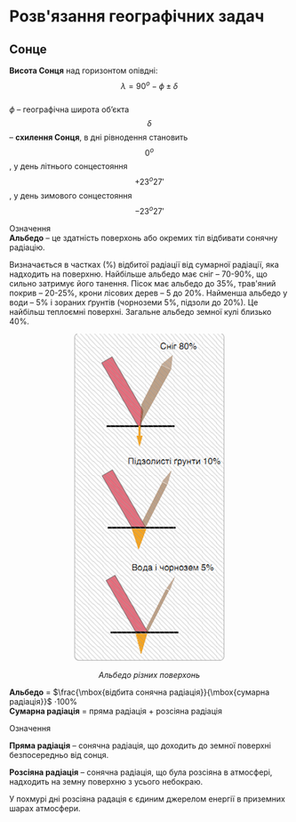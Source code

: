 # Розв'язання географiчних задач

## Сонце
<b>Висота Сонця</b> над горизонтом опівдні: $$\lambda = 90^{o}-\phi \pm \delta$$<br>
$\phi$ – географічна широта об’єкта<br>
$$\delta$$ – <b>схилення Сонця</b>, в дні рівнодення становить $$0^{o}$$, у день літнього сонцестояння $$+23^{o}27'$$, у день зимового сонцестояння $$-23^{o}27'$$
	
<div class="space">
<div class="eoz-wrap">
<span class="eoz">Означення</span>
<div class="eoz-text">
<b>Альбедо</b> – це здатність поверхонь або окремих тіл відбивати сонячну радіацію.
</div>
</div>

Визначається в частках (%) відбитої радіації від сумарної радіації, яка надходить на поверхню. Найбільше альбедо має сніг – 70-90%, що сильно затримує його танення. Пісок має альбедо до 35%, трав'яний покрив – 20-25%, крони лісових дерев – 5 до 20%. Найменша альбедо у води – 5% і зораних ґрунтів (чорноземи 5%, підзоли до 20%). Це найбільш теплоємні поверхні. Загальне альбедо земної кулі близько 40%.
	
<div align="center">
<img src="1.png">
<p><i>Альбедо різних поверхонь</i></p>
</div>


<b>Альбедо</b> = $\frac{\mbox{відбита сонячна радіація}}{\mbox{сумарна радіація}}$ $\cdot$100%<br>
<b>Сумарна радiацiя</b> = пряма радiацiя $+$ розсiяна радiацiя


<div class="space">
<div class="eoz-wrap">
<span class="eoz">Означення</span>
<div class="eoz-text">
<p><b>Пряма радіація</b> – сонячна радіація, що доходить до земної поверхні безпосередньо від сонця.</p>
<b>Розсіяна радіація</b> – сонячна радіація, що була розсіяна в атмосфері, надходить на земну поверхню з усього небокраю.
</div>
</div>

У похмурі дні розсіяна радація є єдиним джерелом енергії в приземних шарах атмосфери.
